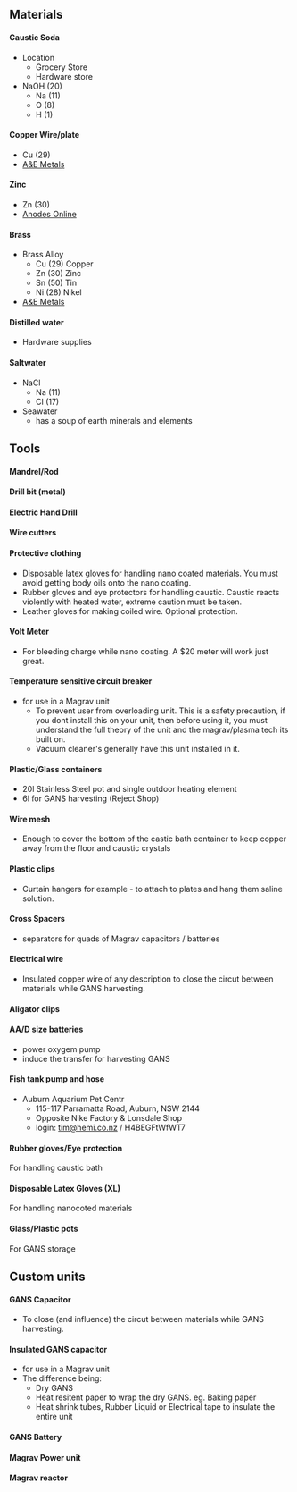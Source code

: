 
## Materials

#### Caustic Soda
* Location
  - Grocery Store
  - Hardware store
* NaOH (20)
  - Na (11)
  - O (8)
  - H (1)

#### Copper Wire/plate 
* Cu (29)
* [A&E Metals](https://www.aemetal.com.au)

#### Zinc
* Zn (30)
* [Anodes Online](http://anodesonline.com.au)

#### Brass
* Brass Alloy
  - Cu (29)  Copper
  - Zn (30)  Zinc
  - Sn (50)  Tin
  - Ni (28)  Nikel
* [A&E Metals](https://www.aemetal.com.au)

#### Distilled water
  - Hardware supplies

#### Saltwater
* NaCl
  - Na (11)
  - Cl (17)
* Seawater
  - has a soup of earth minerals and elements






## Tools

#### Mandrel/Rod
#### Drill bit (metal)
#### Electric Hand Drill
#### Wire cutters

#### Protective clothing
- Disposable latex gloves for handling nano coated materials.  You must avoid getting body oils onto the nano coating.
- Rubber gloves and eye protectors for handling caustic. Caustic reacts violently with heated water, extreme caution must be taken.
- Leather gloves for making coiled wire. Optional protection.

#### Volt Meter
- For bleeding charge while nano coating. A $20 meter will work just great.

#### Temperature sensitive circuit breaker
* for use in a Magrav unit
  - To prevent user from overloading unit. This is a safety precaution, if you dont install this on your unit, then before using it, you must understand the full theory of the unit and the magrav/plasma tech its built on.
  - Vacuum cleaner's generally have this unit installed in it.

#### Plastic/Glass containers
  - 20l Stainless Steel pot and single outdoor heating element
  - 6l for GANS harvesting (Reject Shop)

#### Wire mesh
- Enough to cover the bottom of the castic bath container to keep copper away from the floor and caustic crystals 

#### Plastic clips
- Curtain hangers for example - to attach to plates and hang them saline solution.

#### Cross Spacers
- separators for quads of Magrav capacitors / batteries

#### Electrical wire
- Insulated copper wire of any description to close the circut between materials while GANS harvesting.

#### Aligator clips

#### AA/D size batteries
* power oxygem pump
* induce the transfer for harvesting GANS 

#### Fish tank pump and hose
* Auburn Aquarium Pet Centr 
  - 115-117 Parramatta Road, Auburn, NSW 2144
  - Opposite Nike Factory & Lonsdale Shop
  - login: tim@hemi.co.nz / H4BEGFtWfWT7

#### Rubber gloves/Eye protection
For handling caustic bath

#### Disposable Latex Gloves (XL)
For handling nanocoted materials

#### Glass/Plastic pots
For GANS storage






## Custom units
#### GANS Capacitor
- To close (and influence) the circut between materials while GANS harvesting.

#### Insulated GANS capacitor
* for use in a Magrav unit
* The difference being:
  - Dry GANS
  - Heat resitent paper to wrap the dry GANS. eg. Baking paper
  - Heat shrink tubes, Rubber Liquid or Electrical tape to insulate the entire unit

#### GANS Battery

#### Magrav Power unit

#### Magrav reactor
